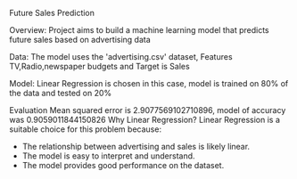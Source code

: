 Future Sales Prediction

Overview: Project aims to build a machine learning model that predicts future sales based on advertising data

Data: The model uses the 'advertising.csv' dataset, Features TV,Radio,newspaper budgets and Target is Sales

Model: Linear Regression is chosen in this case, model is trained on 80% of the data and tested on 20%

Evaluation Mean squared error is 2.9077569102710896, model of accuracy was 0.9059011844150826
Why Linear Regression?
Linear Regression is a suitable choice for this problem because:
- The relationship between advertising and sales is likely linear.
- The model is easy to interpret and understand.
- The model provides good performance on the dataset.
